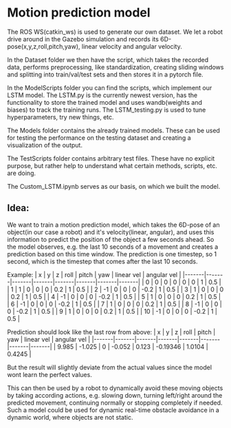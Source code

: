 # Motion prediction model

The ROS WS(catkin_ws) is used to generate our own dataset. We let a robot drive around in the Gazebo simulation and records its 6D-pose(x,y,z,roll,pitch,yaw), linear velocity and angular velocity. 

In the Dataset folder we then have the script, which takes the recorded data, performs preprocessing, like standardization, creating sliding windows and splitting into train/val/test sets and then stores it in a pytorch file.

In the ModelScripts folder you can find the scripts, which implement our LSTM model. The LSTM.py is the currently newest version, has the functionality to store the trained model and uses wandb(weights and biases) to track the training runs. The LSTM_testing.py is used to tune hyperparameters, try new things, etc.

The Models folder contains the already trained models. These can be used for testing the performance on the testing dataset and creating a visualization of the output.

The TestScripts folder contains arbitrary test files. These have no explicit purpose, but rather help to understand what certain methods, scripts, etc. are doing. 

The Custom_LSTM.ipynb serves as our basis, on which we built the model.

## Idea:

We want to train a motion prediction model, which takes the 6D-pose of an object(in our case a robot) and it's velocity(linear, angular), and uses this information to predict the position of the object a few seconds ahead.
So the model observes, e.g. the last 10 seconds of a movement and creates a prediction based on this time window. The prediction is one timestep, so 1 second, which is the timestep that comes after the last 10 seconds.

Example:
| x | y | z | roll | pitch | yaw | linear vel | angular vel |
|-------|-------|-------|-------|-------|-------|-------|-------|
| 0  | 0  | 0  | 0  | 0  | 0  | 1  | 0.5  |
| 1  | 1  | 0  | 0  | 0  | 0.2  | 1  | 0.5  |
| 2  | -1  | 0  | 0  | 0  | -0.2  | 1  | 0.5  |
| 3  | 1  | 0  | 0  | 0  | 0.2  | 1  | 0.5  |
| 4  | -1  | 0  | 0  | 0  | -0.2  | 1  | 0.5  |
| 5  | 1  | 0  | 0  | 0  | 0.2  | 1  | 0.5  |
| 6  | -1  | 0  | 0  | 0  | -0.2  | 1  | 0.5  |
| 7  | 1  | 0  | 0  | 0  | 0.2  | 1  | 0.5  |
| 8  | -1  | 0  | 0  | 0  | -0.2  | 1  | 0.5  |
| 9  | 1 | 0 | 0 | 0 | 0.2 | 1 | 0.5 |
| 10 | -1 | 0 | 0 | 0 | -0.2 | 1 | 0.5 |

Prediction should look like the last row from above:
| x | y | z | roll | pitch | yaw | linear vel | angular vel |
|-------|-------|-------|-------|-------|-------|-------|-------|
| 9.985 | -1.025 | 0 | -0.052 | 0.123 | -0.19346 | 1.0104 | 0.4245 |

But the result will slightly deviate from the actual values since the model wont learn the perfect values. 

This can then be used by a robot to dynamically avoid these moving objects by taking according actions, e.g. slowing down, turning left/right around the predicted movement, continuing normally or stopping completely if needed. Such a model could be used for dynamic real-time obstacle avoidance in a dynamic world, where objects are not static. 
